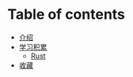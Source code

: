# Table of contents

* [介绍](README.md)
* [学习积累](xue-xi-ji-lei/README.md)
  * [Rust](xue-xi-ji-lei/rust.md)
* [收藏](shou-cang.md)

